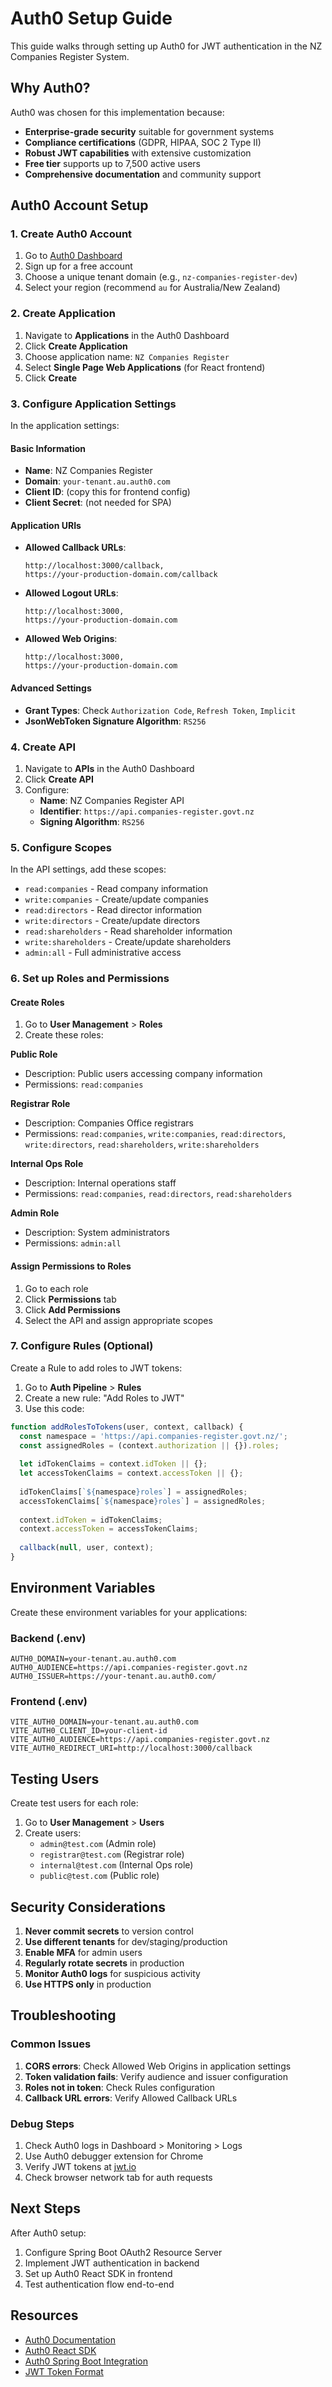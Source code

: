 # Auth0 Setup Guide

This guide walks through setting up Auth0 for JWT authentication in the NZ Companies Register System.

## Why Auth0?

Auth0 was chosen for this implementation because:
- **Enterprise-grade security** suitable for government systems
- **Compliance certifications** (GDPR, HIPAA, SOC 2 Type II)
- **Robust JWT capabilities** with extensive customization
- **Free tier** supports up to 7,500 active users
- **Comprehensive documentation** and community support

## Auth0 Account Setup

### 1. Create Auth0 Account

1. Go to [Auth0 Dashboard](https://auth0.com/signup)
2. Sign up for a free account
3. Choose a unique tenant domain (e.g., `nz-companies-register-dev`)
4. Select your region (recommend `au` for Australia/New Zealand)

### 2. Create Application

1. Navigate to **Applications** in the Auth0 Dashboard
2. Click **Create Application**
3. Choose application name: `NZ Companies Register`
4. Select **Single Page Web Applications** (for React frontend)
5. Click **Create**

### 3. Configure Application Settings

In the application settings:

#### Basic Information
- **Name**: NZ Companies Register
- **Domain**: `your-tenant.au.auth0.com`
- **Client ID**: (copy this for frontend config)
- **Client Secret**: (not needed for SPA)

#### Application URIs
- **Allowed Callback URLs**: 
  ```
  http://localhost:3000/callback,
  https://your-production-domain.com/callback
  ```
- **Allowed Logout URLs**:
  ```
  http://localhost:3000,
  https://your-production-domain.com
  ```
- **Allowed Web Origins**:
  ```
  http://localhost:3000,
  https://your-production-domain.com
  ```

#### Advanced Settings
- **Grant Types**: Check `Authorization Code`, `Refresh Token`, `Implicit`
- **JsonWebToken Signature Algorithm**: `RS256`

### 4. Create API

1. Navigate to **APIs** in the Auth0 Dashboard
2. Click **Create API**
3. Configure:
   - **Name**: NZ Companies Register API
   - **Identifier**: `https://api.companies-register.govt.nz`
   - **Signing Algorithm**: `RS256`

### 5. Configure Scopes

In the API settings, add these scopes:
- `read:companies` - Read company information
- `write:companies` - Create/update companies
- `read:directors` - Read director information
- `write:directors` - Create/update directors
- `read:shareholders` - Read shareholder information
- `write:shareholders` - Create/update shareholders
- `admin:all` - Full administrative access

### 6. Set up Roles and Permissions

#### Create Roles

1. Go to **User Management** > **Roles**
2. Create these roles:

**Public Role**
- Description: Public users accessing company information
- Permissions: `read:companies`

**Registrar Role**
- Description: Companies Office registrars
- Permissions: `read:companies`, `write:companies`, `read:directors`, `write:directors`, `read:shareholders`, `write:shareholders`

**Internal Ops Role**
- Description: Internal operations staff
- Permissions: `read:companies`, `read:directors`, `read:shareholders`

**Admin Role**
- Description: System administrators
- Permissions: `admin:all`

#### Assign Permissions to Roles

1. Go to each role
2. Click **Permissions** tab
3. Click **Add Permissions**
4. Select the API and assign appropriate scopes

### 7. Configure Rules (Optional)

Create a Rule to add roles to JWT tokens:

1. Go to **Auth Pipeline** > **Rules**
2. Create a new rule: "Add Roles to JWT"
3. Use this code:

```javascript
function addRolesToTokens(user, context, callback) {
  const namespace = 'https://api.companies-register.govt.nz/';
  const assignedRoles = (context.authorization || {}).roles;
  
  let idTokenClaims = context.idToken || {};
  let accessTokenClaims = context.accessToken || {};
  
  idTokenClaims[`${namespace}roles`] = assignedRoles;
  accessTokenClaims[`${namespace}roles`] = assignedRoles;
  
  context.idToken = idTokenClaims;
  context.accessToken = accessTokenClaims;
  
  callback(null, user, context);
}
```

## Environment Variables

Create these environment variables for your applications:

### Backend (.env)
```env
AUTH0_DOMAIN=your-tenant.au.auth0.com
AUTH0_AUDIENCE=https://api.companies-register.govt.nz
AUTH0_ISSUER=https://your-tenant.au.auth0.com/
```

### Frontend (.env)
```env
VITE_AUTH0_DOMAIN=your-tenant.au.auth0.com
VITE_AUTH0_CLIENT_ID=your-client-id
VITE_AUTH0_AUDIENCE=https://api.companies-register.govt.nz
VITE_AUTH0_REDIRECT_URI=http://localhost:3000/callback
```

## Testing Users

Create test users for each role:

1. Go to **User Management** > **Users**
2. Create users:
   - `admin@test.com` (Admin role)
   - `registrar@test.com` (Registrar role)
   - `internal@test.com` (Internal Ops role)
   - `public@test.com` (Public role)

## Security Considerations

1. **Never commit secrets** to version control
2. **Use different tenants** for dev/staging/production
3. **Enable MFA** for admin users
4. **Regularly rotate secrets** in production
5. **Monitor Auth0 logs** for suspicious activity
6. **Use HTTPS only** in production

## Troubleshooting

### Common Issues

1. **CORS errors**: Check Allowed Web Origins in application settings
2. **Token validation fails**: Verify audience and issuer configuration
3. **Roles not in token**: Check Rules configuration
4. **Callback URL errors**: Verify Allowed Callback URLs

### Debug Steps

1. Check Auth0 logs in Dashboard > Monitoring > Logs
2. Use Auth0 debugger extension for Chrome
3. Verify JWT tokens at [jwt.io](https://jwt.io)
4. Check browser network tab for auth requests

## Next Steps

After Auth0 setup:
1. Configure Spring Boot OAuth2 Resource Server
2. Implement JWT authentication in backend
3. Set up Auth0 React SDK in frontend
4. Test authentication flow end-to-end

## Resources

- [Auth0 Documentation](https://auth0.com/docs)
- [Auth0 React SDK](https://auth0.com/docs/libraries/auth0-react)
- [Auth0 Spring Boot Integration](https://auth0.com/docs/quickstart/backend/java-spring-boot)
- [JWT Token Format](https://auth0.com/docs/secure/tokens/json-web-tokens)